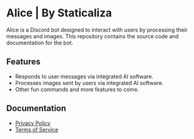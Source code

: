 # Alice | By Staticaliza

Alice is a Discord bot designed to interact with users by processing their messages and images. This repository contains the source code and documentation for the bot.

## Features
- Responds to user messages via integrated AI software.
- Processes images sent by users via integrated AI software.
- Other fun commands and more features to come.

## Documentation
- [Privacy Policy](docs/PRIVACY_POLICY.md)
- [Terms of Service](docs/TOS.md)
